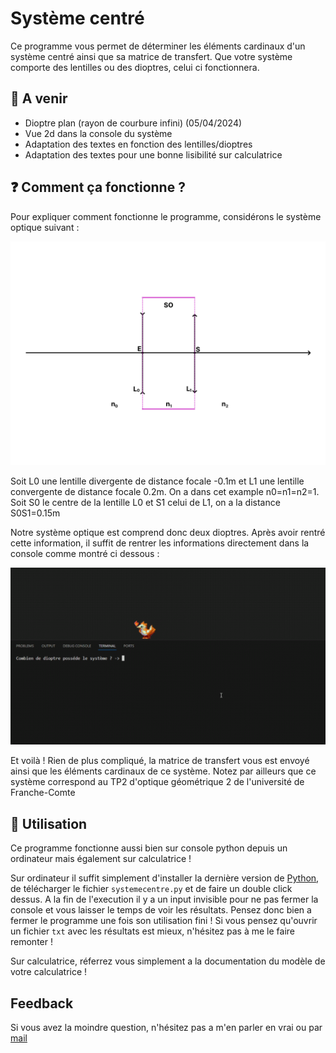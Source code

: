 
# Système centré

Ce programme vous permet de déterminer les éléments cardinaux d'un système centré ainsi que sa matrice de transfert. Que votre système comporte des lentilles ou des dioptres, celui ci fonctionnera.



## 🚩 A venir

- Dioptre plan (rayon de courbure infini) (05/04/2024)
- Vue 2d dans la console du système
- Adaptation des textes en fonction des lentilles/dioptres 
- Adaptation des textes pour une bonne lisibilité sur calculatrice


## ❓ Comment ça fonctionne ?

Pour expliquer comment fonctionne le programme, considérons le système optique suivant :

![Systeme optique exemple](https://github.com/Gregory-GRZESIAK/Pics-cmi/blob/main/Optic%20Geometric/example/systeme_optique_exemple.png)

Soit L0 une lentille divergente de distance focale -0.1m et L1 une lentille convergente de distance focale 0.2m. On a dans cet example n0=n1=n2=1. Soit S0 le centre de la lentille L0 et S1 celui de L1, on a la distance S0S1=0.15m

Notre système optique est comprend donc deux dioptres. Après avoir rentré cette information, il suffit de rentrer les informations directement dans la console comme montré ci dessous : 

![Systeme optique exemple gif](https://github.com/Gregory-GRZESIAK/Pics-cmi/blob/main/Optic%20Geometric/example/example_in_console.gif)

Et voilà ! Rien de plus compliqué, la matrice de transfert vous est envoyé ainsi que les éléments cardinaux de ce système. Notez par ailleurs que ce système correspond au TP2 d'optique géométrique 2 de l'université de Franche-Comte
## 🚀 Utilisation

Ce programme fonctionne aussi bien sur console python depuis un ordinateur mais également sur calculatrice ! 

Sur ordinateur il suffit simplement d'installer la dernière version de [Python](https://www.python.org/downloads/), de télécharger le fichier `systemecentre.py` et de faire un double click dessus. A la fin de l'execution il y a un input invisible pour ne pas fermer la console et vous laisser le temps de voir les résultats. Pensez donc bien a fermer le programme une fois son utilisation fini ! Si vous pensez qu'ouvrir un fichier `txt` avec les résultats est mieux, n'hésitez pas à me le faire remonter !

Sur calculatrice, réferrez vous simplement a la documentation du modèle de votre calculatrice ! 
## Feedback

Si vous avez la moindre question, n'hésitez pas a m'en parler en vrai ou par [mail](mailto:gregory@grzesiak.fr?subject="Systeme_Centré_Python")

